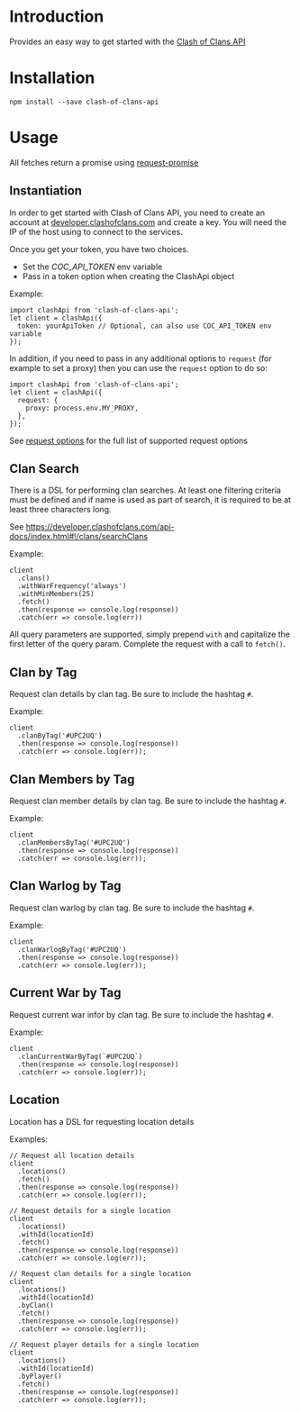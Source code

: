 # Introduction

Provides an easy way to get started with the [Clash of Clans API](https://developer.clashofclans.com)

# Installation

`npm install --save clash-of-clans-api`

# Usage

All fetches return a promise using [request-promise](https://www.npmjs.com/package/request-promise)

## Instantiation

In order to get started with Clash of Clans API, you need to create an account at [developer.clashofclans.com](https://developer.clashofclans.com) and create a key.  You will need the IP of the host using to connect to the services.

Once you get your token, you have two choices.
 - Set the *COC_API_TOKEN* env variable
 - Pass in a token option when creating the ClashApi object

Example:

```
import clashApi from 'clash-of-clans-api';
let client = clashApi({
  token: yourApiToken // Optional, can also use COC_API_TOKEN env variable
});
```

In addition, if you need to pass in any additional options to `request` (for example to set a proxy) then you can use the `request` option to do so:

```
import clashApi from 'clash-of-clans-api';
let client = clashApi({
  request: {
    proxy: process.env.MY_PROXY,
  },
});
```

See [request options](https://github.com/request/request#requestoptions-callback) for the full list of supported request options

## Clan Search

There is a DSL for performing clan searches.  At least one filtering criteria must be defined and if name is used as part of search, it is required to be at least three characters long.

See https://developer.clashofclans.com/api-docs/index.html#!/clans/searchClans

Example:
```
client
  .clans()
  .withWarFrequency('always')
  .withMinMembers(25)
  .fetch()
  .then(response => console.log(response))
  .catch(err => console.log(err))
```

All query parameters are supported, simply prepend `with` and capitalize the first letter of the query param.  Complete the request with a call to `fetch()`.

## Clan by Tag

Request clan details by clan tag.  Be sure to include the hashtag `#`.

Example:
```
client
  .clanByTag('#UPC2UQ')
  .then(response => console.log(response))
  .catch(err => console.log(err));
```

## Clan Members by Tag

Request clan member details by clan tag.  Be sure to include the hashtag `#`.

Example:
```
client
  .clanMembersByTag('#UPC2UQ')
  .then(response => console.log(response))
  .catch(err => console.log(err));
```

## Clan Warlog by Tag

Request clan warlog by clan tag.  Be sure to include the hashtag `#`.

Example:
```
client
  .clanWarlogByTag('#UPC2UQ')
  .then(response => console.log(response))
  .catch(err => console.log(err));
```

## Current War by Tag

Request current war infor by clan tag.  Be sure to include the hashtag `#`.

Example:
```
client
  .clanCurrentWarByTag(`#UPC2UQ`)
  .then(response => console.log(response))
  .catch(err => console.log(err));
```

## Location

Location has a DSL for requesting location details

Examples:

```
// Request all location details
client
  .locations()
  .fetch()
  .then(response => console.log(response))
  .catch(err => console.log(err));

// Request details for a single location
client
  .locations()
  .withId(locationId)
  .fetch()
  .then(response => console.log(response))
  .catch(err => console.log(err));

// Request clan details for a single location
client
  .locations()
  .withId(locationId)
  .byClan()
  .fetch()
  .then(response => console.log(response))
  .catch(err => console.log(err));

// Request player details for a single location
client
  .locations()
  .withId(locationId)
  .byPlayer()
  .fetch()
  .then(response => console.log(response))
  .catch(err => console.log(err));
```
